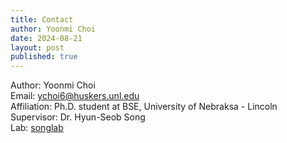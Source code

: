 ```yaml
---
title: Contact
author: Yoonmi Choi
date: 2024-08-21
layout: post
published: true
---
```

Author: Yoonmi Choi  
Email: ychoi6@huskers.unl.edu  
Affiliation: Ph.D. student at BSE, University of Nebraksa - Lincoln  
Supervisor: Dr. Hyun-Seob Song  
Lab: <A href="https://cms.unl.edu/engineering/song-lab/"> songlab </A>  
